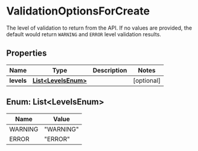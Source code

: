 

# ValidationOptionsForCreate

The level of validation to return from the API. If no values are provided, the default would return `WARNING` and `ERROR` level validation results.

## Properties

| Name | Type | Description | Notes |
|------------ | ------------- | ------------- | -------------|
|**levels** | [**List&lt;LevelsEnum&gt;**](#List&lt;LevelsEnum&gt;) |  |  [optional] |



## Enum: List&lt;LevelsEnum&gt;

| Name | Value |
|---- | -----|
| WARNING | &quot;WARNING&quot; |
| ERROR | &quot;ERROR&quot; |



